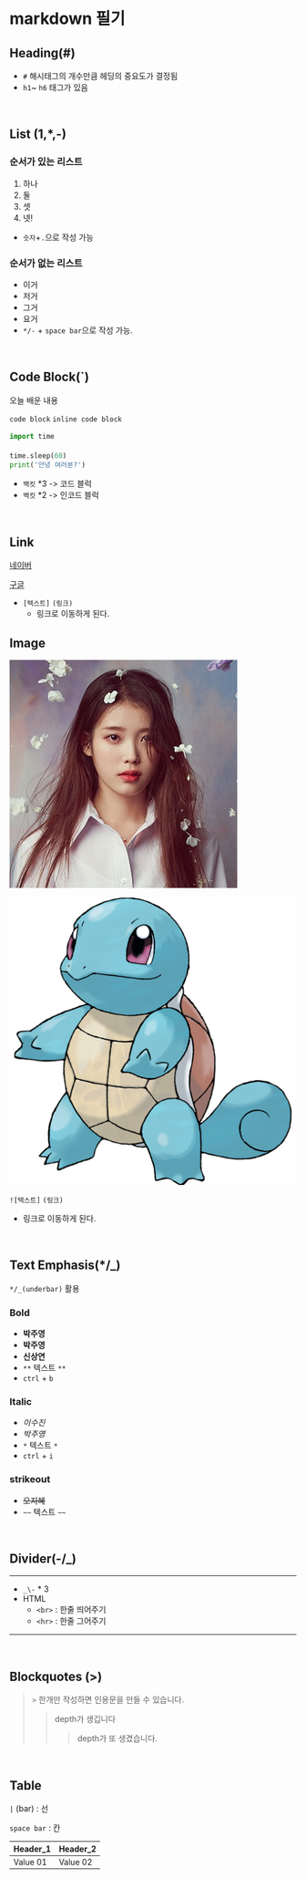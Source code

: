 # markdown 필기

## Heading(#)

* `#` 해시태그의 개수만큼 헤딩의 중요도가 결정됨
* `h1`~ `h6` 태그가 있음

<br>

## List (1,*,-)

### 순서가 있는 리스트

1. 하나
2. 둘
3. 셋
4. 넷!

* `숫자`+`.`으로 작성 가능

### 순서가 없는 리스트

* 이거
* 저거
* 그거
* 요거
* `*/-` + `space bar`으로 작성 가능.

<br>

## Code Block(`)

오늘 배운 내용

```code block``` `inline code block`

```python
import time

time.sleep(60)
print('안녕 여러분?')
```

* `백킷` *3 -> 코드 블럭
* `백킷` *2 -> 인코드 블럭

<br>

## Link

[네이버](https://www.naver.com)

[구글](https://google.com)

- `[텍스트]` `(링크)`
  - 링크로 이동하게 된다.



## Image

![아이유](README-imgaes/vKspl9Et_400x400.jpg)



![꼬부기(포켓몬)](README-imgaes/1200.png)



`![텍스트]` `(링크)`

- 링크로 이동하게 된다.

<br>

## Text Emphasis(*/_)

`*/_(underbar)` 활용



### Bold

- **박주영**
- __박주영__
- **신상연**
- `**` 텍스트 `**`
- `ctrl` + `b`

### Italic

- *이수진*
- *박주영*
- `*` 텍스트 `*`
- `ctrl` + `i`

### strikeout

- ~~오지혜~~
- `~~` 텍스트 `~~`

<br>

## Divider(-/_)

---

- `_\-` * 3
- HTML
  - `<br>` : 한줄 띄어주기
  - `<hr>` : 한줄 그어주기

<hr>

<br>

## Blockquotes (>)

> `>` 한개만 작성하면 인용문을 만들 수 있습니다.
>
> > depth가 생깁니다
> >
> > > depth가 또 생겼습니다.

<br>

## Table

`|` (bar) : 선

`space bar` : 칸

| Header_1 | Header_2 |
| -------- | -------- |
| Value 01 | Value 02 |

